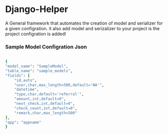 # Django-Helper

A General framework that automates the creation of model and serializer for a given configration. it also add model and serizalizer to your project is the project configration is added!

### Sample Model Configration Json 

```ruby

{
"model_name": "SampleModel",
"table_name": "sample_models",
"fields": [
    "id,auto",
    "user,char,max_length=500,default='NA'",
    "datetime",
    "type,char,default='referral'",
    "amount,int,default=0",
    "next_check,int,default=0",
    "check_count,int,default=0",
    "remark,char,max_length=500"
],
"app": "appname"
}


```